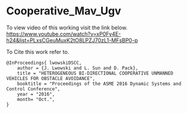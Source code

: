 # Cooperative_Mav_Ugv
To view video of this working visit the link below.
https://www.youtube.com/watch?v=xP0Fy4E-h24&list=PLxsCGeuMuxK2tO8LPZJ70zL1-MFsBP0-p

To Cite this work refer to.
```
@InProceedings{ lwowskiDSCC,
	author = {J. Lwowski and L. Sun and D. Pack},
	title = "HETEROGENEOUS BI-DIRECTIONAL COOPERATIVE UNMANNED VEHICLES FOR OBSTACLE AVOIDANCE",
	booktitle = "Proceedings of the ASME 2016 Dynamic Systems and Control Conference",
	year = "2016",
	month= "Oct.",
}
```
